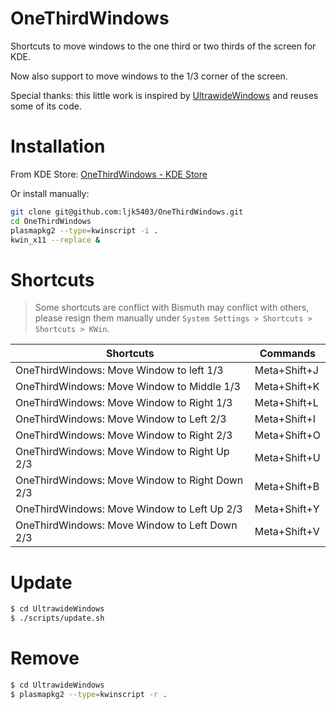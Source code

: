 # OneThirdWindows

Shortcuts to move windows to the one third or two thirds of the screen for KDE.

Now also support to move windows to the 1/3 corner of the screen.

Special thanks: this little work is inspired by [UltrawideWindows](https://github.com/lucmos/UltrawideWindows) and reuses some of its code.

# Installation

From KDE Store: [OneThirdWindows - KDE Store](https://store.kde.org/p/1720936)

Or install manually:

```bash
git clone git@github.com:ljk5403/OneThirdWindows.git
cd OneThirdWindows
plasmapkg2 --type=kwinscript -i .
kwin_x11 --replace &
```

# Shortcuts

> Some shortcuts are conflict with Bismuth may conflict with others, please resign them manually under `System Settings > Shortcuts > Shortcuts > KWin`.

| Shortcuts                               | Commands      |
| --------------------------------------- | ------------- |
| OneThirdWindows: Move Window to left 1/3 | Meta+Shift+J |
| OneThirdWindows: Move Window to Middle 1/3 | Meta+Shift+K |
| OneThirdWindows: Move Window to Right 1/3 | Meta+Shift+L |
| OneThirdWindows: Move Window to Left 2/3 | Meta+Shift+I |
| OneThirdWindows: Move Window to Right 2/3 | Meta+Shift+O |
| OneThirdWindows: Move Window to Right Up 2/3 | Meta+Shift+U |
| OneThirdWindows: Move Window to Right Down 2/3 | Meta+Shift+B |
| OneThirdWindows: Move Window to Left Up 2/3 | Meta+Shift+Y |
| OneThirdWindows: Move Window to Left Down 2/3 | Meta+Shift+V |


# Update

```bash
$ cd UltrawideWindows
$ ./scripts/update.sh
```

# Remove

```bash
$ cd UltrawideWindows
$ plasmapkg2 --type=kwinscript -r .
```
